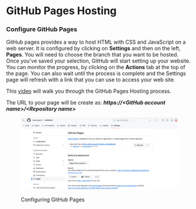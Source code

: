 # GitHub Pages Hosting



### &#x20;Configure GitHub Pages

GitHub pages provides a way to host HTML with CSS and JavaScript on a web server.  It is configured by clicking on **Settings** and then on the left, **Pages**.  You will need to choose the branch that you want to be hosted.  Once you've saved your selection, GitHub will start setting up your website.  You can monitor the progress, by clicking on the **Actions** tab at the top of the page.  You can also wait until the process is complete and the Settings page will refresh with a link that you can use to access your web site.

This [video](https://youtu.be/m27YZN8lxKE?si=QcaDOCr-mSpb2pbY) will walk you through the GitHub Pages Hosting process.

The URL to your page will be create as: _**https://\<GitHub account name>/\<Repository name>**_



<figure><img src="../.gitbook/assets/image (8) (1).png" alt=""><figcaption><p>Configuring GitHub Pages</p></figcaption></figure>
